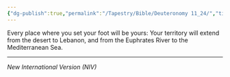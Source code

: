 ```yaml
---
{"dg-publish":true,"permalink":"/Tapestry/Bible/Deuteronomy 11_24/","title":"Deuteronomy 11:24","hide":true,"tags":["bible"],"dgHomeLink":true,"dgShowLocalGraph":true,"dgEnableSearch":true}
---
```



Every place where you set your foot will be yours: Your territory will extend from the desert to Lebanon, and from the Euphrates River to the Mediterranean Sea.

---
*New International Version (NIV)*
